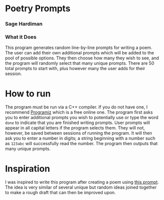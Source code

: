 # Poetry Prompts
### Sage Hardiman


### What it Does

This program generates random line-by-line prompts for writing a poem. The user can add their own additional prompts which will be added to the pool of possible options. They then choose how many they wish to see, and the program will randomly select that many unique prompts. There are 50 total prompts to start with, plus however many the user adds for their session.


# How to run

The program must be run via a C++ compiler. If you do not have one, I recommend [Programiz](https://www.programiz.com/cpp-programming/online-compiler/) which is a free online one. The program first asks you to enter additional prompts you wish to potentially use or type the word `done` to indicate that you are finished writing prompts. User prompts will appear in all capital letters if the program selects them. They will not, however, be saved between sessions of running the program. It will then ask you to enter a number in digits; a string beginning with a number such as `123abc` will successfully read the number. The program then outputs that many unique prompts.

# Inspiration

I was inspired to write this program after creating a poem using [this prompt](https://wewritepoems.wordpress.com/2010/07/01/thursday-prompt-9-line-by-line/). The idea is very similar of several unique but random ideas joined together to make a rough draft that can then be improved upon.
